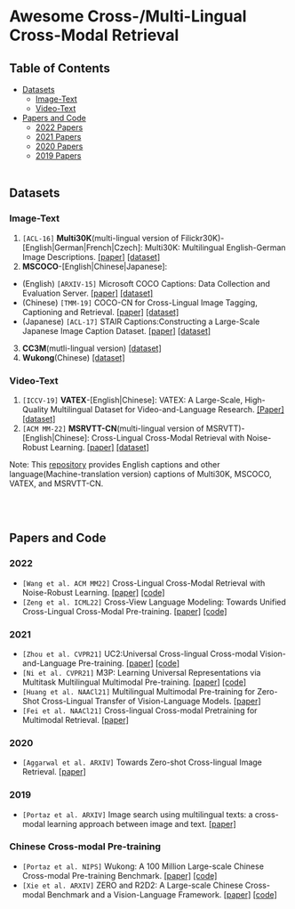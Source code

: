 # Awesome Cross-/Multi-Lingual Cross-Modal Retrieval 


## Table of Contents
* [Datasets](#datasets)
  * [Image-Text](#image-text)
  * [Video-Text](#video-text)
* [Papers and Code](#papers-and-code)
  * [2022 Papers](#2022)
  * [2021 Papers](#2021)
  * [2020 Papers](#2020)
  * [2019 Papers](#2019)
<br></br>

## Datasets
### Image-Text
1. `[ACL-16]` **Multi30K**(multi-lingual version of Filickr30K)-[English|German|French|Czech]: Multi30K: Multilingual English-German Image Descriptions. [[paper]](https://aclanthology.org/W16-3210.pdf) [[dataset]](https://github.com/multi30k/dataset)
2.  **MSCOCO**-[English|Chinese|Japanese]: 
  - (English) `[ARXIV-15]` Microsoft COCO Captions: Data Collection and Evaluation Server. [[paper]](https://arxiv.org/abs/1504.00325) [[dataset]](https://cocodataset.org/#home)
  - (Chinese) `[TMM-19]` COCO-CN for Cross-Lingual Image Tagging, Captioning and Retrieval. [[paper]](https://arxiv.org/pdf/1805.08661.pdf) [[dataset]](https://github.com/li-xirong/coco-cn)
  - (Japanese) `[ACL-17]` STAIR Captions:Constructing a Large-Scale Japanese Image Caption Dataset. [[paper]](https://arxiv.org/pdf/1705.00823v1.pdf) [[dataset]](https://github.com/STAIR-Lab-CIT/STAIR-captions)
3. **CC3M**(mutli-lingual version) [[dataset]](https://github.com/zmykevin/UC2)
4. **Wukong**(Chinese) [[dataset]](https://wukong-dataset.github.io/wukong-dataset/)
### Video-Text
1. `[ICCV-19]` **VATEX**-[English|Chinese]: VATEX: A Large-Scale, High-Quality Multilingual Dataset for Video-and-Language Research. [[Paper]](https://arxiv.org/abs/1904.03493) [[dataset]](https://eric-xw.github.io/vatex-website/about.html)
2. `[ACM MM-22]` **MSRVTT-CN**(multi-lingual version of MSRVTT)-[English|Chinese]: Cross-Lingual Cross-Modal Retrieval with Noise-Robust Learning. [[paper]](https://arxiv.org/abs/2208.12526) [[dataset]](https://arxiv.org/abs/2208.12526)

Note: This [repository](https://arxiv.org/abs/2208.12526) provides English captions and other language(Machine-translation version) captions of Multi30K, MSCOCO, VATEX, and MSRVTT-CN.

<br></br>

## Papers and Code
### 2022
- `[Wang et al. ACM MM22]` Cross-Lingual Cross-Modal Retrieval with Noise-Robust Learning. [[paper]](https://arxiv.org/abs/2208.12526)  [[code]](https://github.com/HuiGuanLab/nrccr)
- `[Zeng et al. ICML22]` Cross-View Language Modeling: Towards Unified Cross-Lingual Cross-Modal Pre-training. [[paper]](https://arxiv.org/abs/2206.00621)  [[code]](https://github.com/zengyan-97/CCLM)

### 2021
- `[Zhou et al. CVPR21]` UC2:Universal Cross-lingual Cross-modal Vision-and-Language Pre-training. [[paper]](https://openaccess.thecvf.com/content/CVPR2021/papers/Zhou_UC2_Universal_Cross-Lingual_Cross-Modal_Vision-and-Language_Pre-Training_CVPR_2021_paper.pdf)  [[code]](https://github.com/zmykevin/UC2)
- `[Ni et al. CVPR21]` M3P: Learning Universal Representations via Multitask Multilingual Multimodal Pre-training. [[paper]](https://openaccess.thecvf.com/content/CVPR2021/papers/Ni_M3P_Learning_Universal_Representations_via_Multitask_Multilingual_Multimodal_Pre-Training_CVPR_2021_paper.pdf)  [[code]](https://github.com/microsoft/M3P)
- `[Huang et al. NAACl21]` Multilingual Multimodal Pre-training for Zero-Shot Cross-Lingual Transfer of Vision-Language Models. [[paper]](https://arxiv.org/abs/2103.08849) 
- `[Fei et al. NAACl21]` Cross-lingual Cross-modal Pretraining for Multimodal Retrieval. [[paper]](https://aclanthology.org/2021.naacl-main.285.pdf)

### 2020
- `[Aggarwal et al. ARXIV]` Towards Zero-shot Cross-lingual Image Retrieval. [[paper]](https://arxiv.org/abs/2012.05107)

### 2019
- `[Portaz et al. ARXIV]` Image search using multilingual texts: a cross-modal learning approach between image and text. [[paper]](https://arxiv.org/abs/1903.11299)

### Chinese Cross-modal Pre-training
- `[Portaz et al. NIPS]` Wukong: A 100 Million Large-scale Chinese Cross-modal Pre-training Benchmark. [[paper]](https://proceedings.neurips.cc/paper_files/paper/2022/file/a90b9a09a6ee43d6631cf42e225d73b4-Paper-Datasets_and_Benchmarks.pdf) [[code]]((https://wukong-dataset.github.io/wukong-dataset/))
- `[Xie et al. ARXIV]` ZERO and R2D2: A Large-scale Chinese Cross-modal Benchmark and a Vision-Language Framework. [[paper]](https://arxiv.org/pdf/2205.03860.pdf) [[code]](https://github.com/yuxie11/R2D2)

